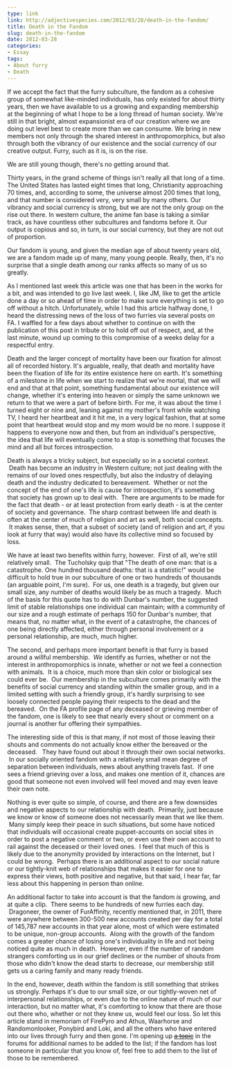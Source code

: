 ```yaml
---
type: link
link: http://adjectivespecies.com/2012/03/28/death-in-the-fandom/
title: Death in the Fandom
slug: death-in-the-fandom
date: 2012-03-28
categories:
- Essay
tags:
- About furry
- Death
---
```


If we accept the fact that the furry subculture, the fandom as a cohesive group
of somewhat like-minded individuals, has only existed for about thirty years,
then we have available to us a growing and expanding membership at the beginning
of what I hope to be a long thread of human society. We're still in that bright,
almost expansionist era of our creation where we are doing out level best to
create more than we can consume. We bring in new members not only through the
shared interest in anthropomorphics, but also through both the vibrancy of our
existence and the social currency of our creative output. Furry, such as it is,
is on the rise.

We are still young though, there's no getting around that.

Thirty years, in the grand scheme of things isn't really all that long of a
time. The United States has lasted eight times that long, Christianity
approaching 70 times, and, according to some, the universe almost 200 times that
long, and that number is considered very, very small by many others. Our
vibrancy and social currency is strong, but we are not the only group on the
rise out there. In western culture, the anime fan base is taking a similar
track, as have countless other subcultures and fandoms before it. Our output is
copious and so, in turn, is our social currency, but they are not out of
proportion.

Our fandom is young, and given the median age of about twenty years old, we are
a fandom made up of many, many young people. Really, then, it's no surprise that
a single death among our ranks affects so many of us so greatly.<!--more-->

As I mentioned last week this article was one that has been in the works for a
bit, and was intended to go live last week. I, like JM, like to get the article
done a day or so ahead of time in order to make sure everything is set to go off
without a hitch. Unfortunately, while I had this article halfway done, I heard
the distressing news of the loss of two furries via several posts on FA. I
waffled for a few days about whether to continue on with the publication of this
post in tribute or to hold off out of respect, and, at the last minute, wound up
coming to this compromise of a weeks delay for a respectful entry.

Death and the larger concept of mortality have been our fixation for almost all
of recorded history. It's arguable, really, that death and mortality have been
the fixation of life for its entire existence here on earth. It's something of a
milestone in life when we start to realize that we're mortal, that we will end
and that at that point, something fundamental about our existence will change,
whether it's entering into heaven or simply the same unknown we return to that
we were a part of before birth. For me, it was about the time I turned eight or
nine and, leaning against my mother's front while watching TV, I heard her
heartbeat and it hit me, in a very logical fashion, that at some point that
heartbeat would stop and my mom would be no more. I suppose it happens to
everyone now and then, but from an individual's perspective, the idea that life
will eventually come to a stop is something that focuses the mind and all but
forces introspection.

Death is always a tricky subject, but especially so in a societal context.
 Death has become an industry in Western culture; not just dealing with the
remains of our loved ones respectfully, but also the industry of delaying death
and the industry dedicated to bereavement.  Whether or not the concept of the
end of one's life is cause for introspection, it's something that society has
grown up to deal with.  There are arguments to be made for the fact that death -
or at least protection from early death - is at the center of society and
governance.  The sharp contrast between life and death is often at the center of
much of religion and art as well, both social concepts.  It makes sense, then,
that a subset of society (and of religion and art, if you look at furry that
way) would also have its collective mind so focused by loss.

We have at least two benefits within furry, however.  First of all, we're still
relatively small.  The Tucholsky quip that "The death of one man: that is a
catastrophe. One hundred thousand deaths: that is a statistic!" would be
difficult to hold true in our subculture of one or two hundreds of thousands (an
arguable point, I'm sure).  For us, one death is a tragedy, but given our small
size, any number of deaths would likely be as much a tragedy.  Much of the basis
for this quote has to do with Dunbar's number, the suggested limit of stable
relationships one individual can maintain; with a community of our size and a
rough estimate of perhaps 150 for Dunbar's number, that means that, no matter
what, in the event of a catastrophe, the chances of one being directly affected,
either through personal involvement or a personal relationship, are much, much
higher.

The second, and perhaps more important benefit is that furry is based around a
willful membership.  *We* identify as furries, whether or not the interest in
anthropomorphics is innate, whether or not we feel a connection with animals.
 It is a choice, much more than skin color or biological sex could ever be.  Our
membership in the subculture comes primarily with the benefits of social
currency and standing within the smaller group, and in a limited setting with
such a friendly group, it's hardly surprising to see loosely connected people
paying their respects to the dead and the bereaved.  On the FA profile page of
any deceased or grieving member of the fandom, one is likely to see that nearly
every shout or comment on a journal is another fur offering their sympathies.

The interesting side of this is that many, if not most of those leaving their
shouts and comments do not actually know either the bereaved or the deceased.  
They have found out about it through their own social networks.  In our socially
oriented fandom with a relatively small mean degree of separation between
individuals, news about anything travels fast.  If one sees a friend grieving
over a loss, and makes one mention of it, chances are good that someone not even
involved will feel moved and may even leave their own note.

Nothing is ever quite so simple, of course, and there are a few downsides and
negative aspects to our relationship with death.  Primarily, just because we
know or know of someone does not necessarily mean that we like them.  Many
simply keep their peace in such situations, but some have noticed that
individuals will occasional create puppet-accounts on social sites in order to
post a negative comment or two, or even use their own account to rail against
the deceased or their loved ones.  I feel that much of this is likely due to the
anonymity provided by interactions on the Internet, but I could be wrong.
 Perhaps there is an additional aspect to our social nature or our tightly-knit
web of relationships that makes it easier for one to express their views, both
positive and negative, but that said, I hear far, far less about this happening
in person than online.

An additional factor to take into account is that the fandom *is* growing, and
at quite a clip.  There seems to be hundreds of new furries each day.
 Dragoneer, the owner of FurAffinity, recently mentioned that, in 2011, there
were anywhere between 300-500 new accounts created per day for a total of
145,787 new accounts in that year alone, most of which were estimated to be
unique, non-group accounts.  Along with the growth of the fandom comes a greater
chance of losing one's individuality in life and not being noticed quite as much
in death.  However, even if the number of random strangers comforting us in our
grief declines or the number of shouts from those who didn't know the dead
starts to decrease, our membership still gets us a caring family and many ready
friends.

In the end, however, death within the fandom is still something that strikes us
strongly. Perhaps it's due to our small size, or our tightly-woven net of
interpersonal relationships, or even due to the online nature of much of our
interaction, but no matter what, it's comforting to know that there are those
out there who, whether or not they knew us, would feel our loss. So let this
article stand in memoriam of FirePyro and Athus, Waarhorse and Randomonlooker,
Ponybird and Loki, and all the others who have entered into our lives through
furry and then gone. I'm opening up [<s>a
topic</s>](http://forums.adjectivespecies.com/viewtopic.php?f=4&amp;t=21) in the
forums for additional names to be added to the list; if the fandom has lost
someone in particular that you know of, feel free to add them to the list of
those to be remembered.

